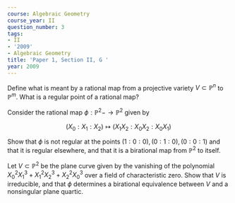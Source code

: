 ```yaml
---
course: Algebraic Geometry
course_year: II
question_number: 3
tags:
- II
- '2009'
- Algebraic Geometry
title: 'Paper 1, Section II, G '
year: 2009
---
```




Define what is meant by a rational map from a projective variety $V \subset \mathbb{P}^{n}$ to $\mathbb{P}^{m}$. What is a regular point of a rational map?

Consider the rational map $\phi: \mathbb{P}^{2}-\rightarrow \mathbb{P}^{2}$ given by

$$\left(X_{0}: X_{1}: X_{2}\right) \mapsto\left(X_{1} X_{2}: X_{0} X_{2}: X_{0} X_{1}\right)$$

Show that $\phi$ is not regular at the points $(1: 0: 0),(0: 1: 0),(0: 0: 1)$ and that it is regular elsewhere, and that it is a birational map from $\mathbb{P}^{2}$ to itself.

Let $V \subset \mathbb{P}^{2}$ be the plane curve given by the vanishing of the polynomial $X_{0}^{2} X_{1}^{3}+X_{1}^{2} X_{2}^{3}+X_{2}^{2} X_{0}^{3}$ over a field of characteristic zero. Show that $V$ is irreducible, and that $\phi$ determines a birational equivalence between $V$ and a nonsingular plane quartic.